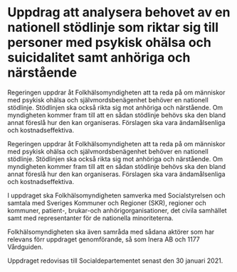# Uppdrag att analysera behovet av en nationell stödlinje som riktar sig till personer med psykisk ohälsa och suicidalitet samt anhöriga och närstående

Regeringen uppdrar åt Folkhälsomyndigheten att ta reda på om människor med psykisk ohälsa och självmordsbenägenhet behöver en nationell stödlinje. Stödlinjen ska också rikta sig mot anhöriga och närstående. Om myndigheten kommer fram till att en sådan stödlinje behövs ska den bland annat föreslå hur den kan organiseras. Förslagen ska vara ändamålsenliga och kostnadseffektiva.


Regeringen uppdrar åt Folkhälsomyndigheten att ta reda på om människor med psykisk ohälsa och självmordsbenägenhet behöver en nationell stödlinje. Stödlinjen ska också rikta sig mot anhöriga och närstående. Om myndigheten kommer fram till att en sådan stödlinje behövs ska den bland annat föreslå hur den kan organiseras. Förslagen ska vara ändamålsenliga och kostnadseffektiva.


I uppdraget ska Folkhälsomyndigheten samverka med Socialstyrelsen och samtala med Sveriges Kommuner och Regioner (SKR), regioner och kommuner, patient-, brukar-och anhörigorganisationer, det civila samhället samt med representanter för de nationella minoriteterna.

Folkhälsomyndigheten ska även samråda med sådana aktörer som har relevans förr uppdraget genomförande, så som Inera AB och 1177 Vårdguiden.

Uppdraget redovisas till Socialdepartementet senast den 30 januari 2021.
